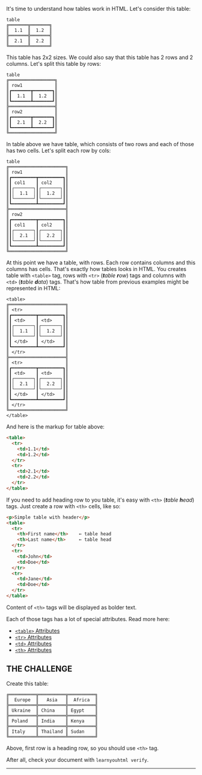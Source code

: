 It's time to understand how tables work in HTML. Let's consider this table:

```
table
╔═══════╦═══════╗
║  1.1  ║  1.2  ║
╠═══════╬═══════╣
║  2.1  ║  2.2  ║
╚═══════╩═══════╝
```

This table has 2x2 sizes. We could also say that this table has 2 rows and 2 columns. Let's split this table by rows:

```
table
╔═════════════════╗
║ row1            ║
║┏━━━━━━━┳━━━━━━━┓║
║┃  1.1  ┃  1.2  ┃║
║┗━━━━━━━┻━━━━━━━┛║
╠═════════════════╣
║ row2            ║
║┏━━━━━━━┳━━━━━━━┓║
║┃  2.1  ┃  2.2  ┃║
║┗━━━━━━━┻━━━━━━━┛║
╚═════════════════╝
```

In table above we have table, which consists of two rows and each of those has two cells. Let's split each row by cols:

```
table
╔═════════════════════╗
║ row1                ║
║┏━━━━━━━━━┳━━━━━━━━━┓║
║┃ col1    ┃ col2    ┃║
║┃┌───────┐┃┌───────┐┃║
║┃│  1.1  │┃│  1.2  │┃║
║┃└───────┘┃└───────┘┃║
║┗━━━━━━━━━┻━━━━━━━━━┛║
╠═════════════════════╣
║ row2                ║
║┏━━━━━━━━━┳━━━━━━━━━┓║
║┃ col1    ┃ col2    ┃║
║┃┌───────┐┃┌───────┐┃║
║┃│  2.1  │┃│  2.2  │┃║
║┃└───────┘┃└───────┘┃║
║┗━━━━━━━━━┻━━━━━━━━━┛║
╚═════════════════════╝
```

At this point we have a table, with rows. Each row contains columns and this columns has cells. That's exactly how tables looks in HTML. You creates table with `<table>` tag, rows with `<tr>` (_**t**able **r**ow_) tags and columns with `<td>` (_**t**able **d**ata_) tags. That's how table from previous examples might be represented in HTML:

```
<table>
╔═════════════════════╗
║ <tr>                ║
║┏━━━━━━━━━┳━━━━━━━━━┓║
║┃ <td>    ┃ <td>    ┃║
║┃┌───────┐┃┌───────┐┃║
║┃│  1.1  │┃│  1.2  │┃║
║┃└───────┘┃└───────┘┃║
║┃ </td>   ┃ </td>   ┃║
║┗━━━━━━━━━┻━━━━━━━━━┛║
║ </tr>               ║
╠═════════════════════╣
║ <tr>                ║
║┏━━━━━━━━━┳━━━━━━━━━┓║
║┃ <td>    ┃ <td>    ┃║
║┃┌───────┐┃┌───────┐┃║
║┃│  2.1  │┃│  2.2  │┃║
║┃└───────┘┃└───────┘┃║
║┃ </td>   ┃ </td>   ┃║
║┗━━━━━━━━━┻━━━━━━━━━┛║
║ </tr>               ║
╚═════════════════════╝
</table>
```

And here is the markup for table above:

```html
<table>
  <tr>
    <td>1.1</td>
    <td>1.2</td>
  </tr>
  <tr>
    <td>2.1</td>
    <td>2.2</td>
  </tr>
</table>
```

If you need to add heading row to you table, it's easy with `<th>` (_**t**able **h**ead_) tags. Just create a row with `<th>` cells, like so:

```html
<p>Simple table with header</p>
<table>
  <tr>
    <th>First name</th>    ← table head
    <th>Last name</th>     ← table head
  </tr>
  <tr>
    <td>John</td>
    <td>Doe</td>
  </tr>
  <tr>
    <td>Jane</td>
    <td>Doe</td>
  </tr>
</table>
```

Content of `<th>` tags will be displayed as bolder text.

Each of those tags has a lot of special attributes. Read more here:

* [`<table>` Attributes](https://developer.mozilla.org/en/docs/Web/HTML/Element/table#Attributes)
* [`<tr>` Attributes](https://developer.mozilla.org/en/docs/Web/HTML/Element/tr#Attributes)
* [`<td>` Attributes](https://developer.mozilla.org/en/docs/Web/HTML/Element/td#Attributes)
* [`<th>` Attributes](https://developer.mozilla.org/en/docs/Web/HTML/Element/th#Attributes)

## THE CHALLENGE

Create this table:

```
╔══════════╦══════════╦══════════╗
║  Europe  ║   Asia   ║  Africa  ║
╠══════════╬══════════╬══════════╣
║ Ukraine  ║ China    ║ Egypt    ║
╠══════════╬══════════╬══════════╣
║ Poland   ║ India    ║ Kenya    ║
╠══════════╬══════════╬══════════╣
║ Italy    ║ Thailand ║ Sudan    ║
╚══════════╩══════════╩══════════╝
```

Above, first row is a heading row, so you should use `<th>` tag.

After all, check your document with `learnyouhtml verify`.

---
